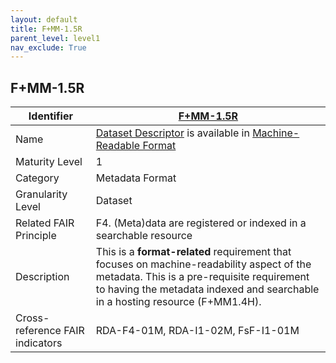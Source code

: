 ```yaml
---
layout: default
title: F+MM-1.5R
parent_level: level1
nav_exclude: True
---
```


## F+MM-1.5R

| Identifier | [F+MM-1.5R](https://github.com/FAIRplus/Data-Maturity/blob/v0.3/docs/_indicators/A.%20F+MM-1.5R.md) |
| ---------- | ----------|
| Name | [Dataset Descriptor](https://fairplus.github.io/Data-Maturity/docs/Glossary/#dataset-descriptor) is available in [Machine-Readable Format](https://fairplus.github.io/Data-Maturity/docs/Glossary/#machine-readable-format) |
| Maturity Level | 1 |
| Category | Metadata Format |
| Granularity Level | Dataset |
| Related FAIR Principle | F4. (Meta)data are registered or indexed in a searchable resource |
| Description | This is a **format-related** requirement that focuses on machine-readability aspect of the metadata. This is a pre-requisite requirement to having the metadata indexed and searchable in a hosting resource (F+MM1.4H). |
| Cross-reference FAIR indicators | RDA-F4-01M, RDA-I1-02M, FsF-I1-01M |
